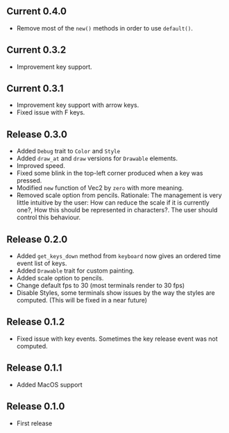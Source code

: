 ## Current 0.4.0
- Remove most of the `new()` methods in order to use `default()`.

## Current 0.3.2
- Improvement key support.

## Current 0.3.1
- Improvement key support with arrow keys.
- Fixed issue with F keys.

## Release 0.3.0
- Added `Debug` trait to `Color` and `Style`
- Added `draw_at` and `draw` versions for `Drawable` elements.
- Improved speed.
- Fixed some blink in the top-left corner produced when a key was pressed.
- Modified `new` function of Vec2 by `zero` with more meaning.
- Removed scale option from pencils. Rationale:
  The management is very little intuitive by the user:
  How can reduce the scale if it is currently one?,
  How this should be represented in characters?.
  The user should control this behaviour.

## Release 0.2.0
- Added `get_keys_down` method from `keyboard` now gives an ordered time event list of keys.
- Added `Drawable` trait for custom painting.
- Added scale option to pencils.
- Change default fps to 30 (most terminals render to 30 fps)
- Disable Styles, some terminals show issues by the way the styles are computed.
  (This will be fixed in a near future)

## Release 0.1.2
- Fixed issue with key events. Sometimes the key release event was not computed.

## Release 0.1.1
- Added MacOS support

## Release 0.1.0
- First release
